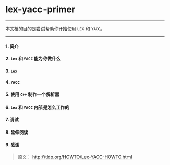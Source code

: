 # lex-yacc-primer

------

本文档的目的是尝试帮助你开始使用 `LEX` 和 `YACC`。

-----


#### 1. 简介

#### 2. `Lex` 和 `YACC` 能为你做什么

#### 3. `Lex`

#### 4. `YACC`

#### 5. 使用 `C++` 制作一个解析器

#### 6. `Lex` 和 `YACC` 内部是怎么工作的

#### 7. 调试

#### 8. 延伸阅读

#### 9. 感谢

> 原文： http://tldp.org/HOWTO/Lex-YACC-HOWTO.html
